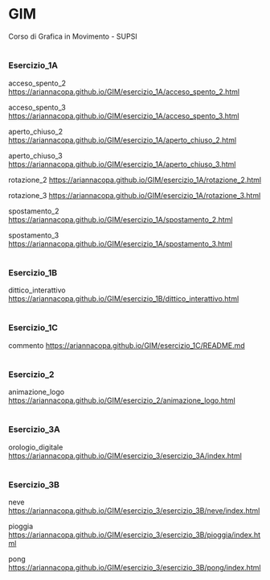 # GIM
Corso di Grafica in Movimento - SUPSI

# 

### Esercizio_1A
acceso_spento_2
https://ariannacopa.github.io/GIM/esercizio_1A/acceso_spento_2.html

acceso_spento_3
https://ariannacopa.github.io/GIM/esercizio_1A/acceso_spento_3.html

aperto_chiuso_2
https://ariannacopa.github.io/GIM/esercizio_1A/aperto_chiuso_2.html

aperto_chiuso_3
https://ariannacopa.github.io/GIM/esercizio_1A/aperto_chiuso_3.html

rotazione_2
https://ariannacopa.github.io/GIM/esercizio_1A/rotazione_2.html

rotazione_3
https://ariannacopa.github.io/GIM/esercizio_1A/rotazione_3.html

spostamento_2
https://ariannacopa.github.io/GIM/esercizio_1A/spostamento_2.html

spostamento_3
https://ariannacopa.github.io/GIM/esercizio_1A/spostamento_3.html

# 

### Esercizio_1B
dittico_interattivo
https://ariannacopa.github.io/GIM/esercizio_1B/dittico_interattivo.html

#

### Esercizio_1C
commento
https://ariannacopa.github.io/GIM/esercizio_1C/README.md

#

### Esercizio_2
animazione_logo
https://ariannacopa.github.io/GIM/esercizio_2/animazione_logo.html

#

### Esercizio_3A
orologio_digitale
https://ariannacopa.github.io/GIM/esercizio_3/esercizio_3A/index.html

#

### Esercizio_3B
neve
https://ariannacopa.github.io/GIM/esercizio_3/esercizio_3B/neve/index.html

pioggia
https://ariannacopa.github.io/GIM/esercizio_3/esercizio_3B/pioggia/index.html

pong
https://ariannacopa.github.io/GIM/esercizio_3/esercizio_3B/pong/index.html


